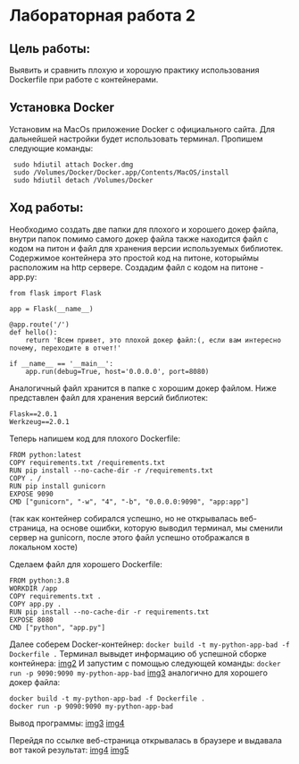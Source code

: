 # Лабораторная работа 2
## Цель работы: 
Выявить и сравнить плохую и хорошую практику использования Dockerfile при работе с контейнерами.
## Установка Docker
Установим на MacOs приложение Docker c официального сайта. Для дальнейшей настройки будет использовать терминал. Пропишем следующие команды:
```
 sudo hdiutil attach Docker.dmg
 sudo /Volumes/Docker/Docker.app/Contents/MacOS/install
 sudo hdiutil detach /Volumes/Docker
```
## Ход работы:
Необходимо создать две папки для плохого и хорошего докер файла, внутри папок помимо самого докер файла также находится файл с кодом на питон и файл для хранения версии используемых библиотек.
Содержимое контейнера это простой код на питоне, которыймы расположим на http сервере.
Создадим файл с кодом на питоне - app.py:
```
from flask import Flask

app = Flask(__name__)

@app.route('/')
def hello():
    return 'Всем привет, это плохой докер файл:(, если вам интересно почему, переходите в отчет!'

if __name__ == '__main__':
    app.run(debug=True, host='0.0.0.0', port=8080)

```
Аналогичный файл хранится в папке с хорошим докер файлом.
Ниже представлен файл для хранения версий библиотек:
```
Flask==2.0.1
Werkzeug==2.0.1
```
Теперь напишем код для плохого Dockerfile:
```
FROM python:latest
COPY requirements.txt /requirements.txt
RUN pip install --no-cache-dir -r /requirements.txt
COPY . /
RUN pip install gunicorn
EXPOSE 9090
CMD ["gunicorn", "-w", "4", "-b", "0.0.0.0:9090", "app:app"]
```
(так как контейнер собирался успешно, но не открывалась веб-страница, на основе ошибки, которую выводил терминал, мы сменили сервер на gunicorn, после этого файл успешно отображался в локальном хосте)

Сделаем файл для хорошего Dockerfile:
```
FROM python:3.8
WORKDIR /app
COPY requirements.txt .
COPY app.py .
RUN pip install --no-cache-dir -r requirements.txt
EXPOSE 8080
CMD ["python", "app.py"]
```
Далее соберем Docker-контейнер:
`
docker build -t my-python-app-bad -f Dockerfile .
`
Терминал вывыдет информацию об успешной сборке контейнера:
[img2]()
И запустим с помощью следующей команды:
`
docker run -p 9090:9090 my-python-app-bad
`
[img3]()
аналогично для хорошего докер файла:
```
docker build -t my-python-app-bad -f Dockerfile .
docker run -p 9090:9090 my-python-app-bad
```
Вывод программы:
[img3]()
[img4]()

Перейдя по ссылке веб-страница открывалась в браузере и выдавала вот такой результат:
[img4]()
[img5]()
